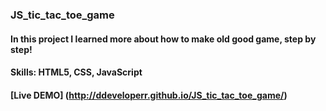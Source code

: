 ### JS_tic_tac_toe_game

#### In this project I learned more about how to make old good game, step by step!
#### Skills: HTML5, CSS, JavaScript

#### [Live DEMO] (http://ddeveloperr.github.io/JS_tic_tac_toe_game/)
